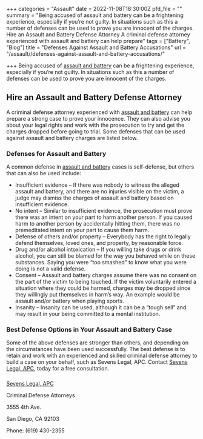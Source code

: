 +++
categories = "Assault"
date = 2022-11-08T18:30:00Z
pfd_file = ""
summary = "Being accused of assault and battery can be a frightening experience, especially if you’re not guilty. In situations such as this a number of defenses can be used to prove you are innocent of the charges. Hire an Assault and Battery Defense Attorney A criminal defense attorney experienced with assault and battery can help prepare"
tags = ["Battery", "Blog"]
title = "Defenses Against Assault and Battery Accusations"
url = "/assault//defenses-against-assault-and-battery-accusations/"

+++
Being accused of [assault and battery](https://www.sevenslegal.com/san-diego-assault-battery-lawyer/ "San Diego Assault and Battery Lawyer") can be a frightening experience, especially if you’re not guilty. In situations such as this a number of defenses can be used to prove you are innocent of the charges.

## Hire an Assault and Battery Defense Attorney

A criminal defense attorney experienced with [assault and battery](https://www.sevenslegal.com/san-diego-assault-battery-lawyer/ "San Diego Assault and Battery Lawyer") can help prepare a strong case to prove your innocence. They can also advise you about your legal rights and work with the prosecution to try and get the charges dropped before going to trial. Some defenses that can be used against assault and battery charges are listed below.

### Defenses for Assault and Battery

A common defense in [assault and battery](https://www.sevenslegal.com/san-diego-assault-battery-lawyer/ "San Diego Assault and Battery Lawyer") cases is self-defense, but others that can also be used include:

* Insufficient evidence – If there was nobody to witness the alleged assault and battery, and there are no injuries visible on the victim, a judge may dismiss the charges of assault and battery based on insufficient evidence.
* No intent – Similar to insufficient evidence, the prosecution must prove there was an intent on your part to harm another person. If you caused harm to another person by accidentally hitting them, there was no premeditated intent on your part to cause them harm.
* Defense of others and/or property – Everybody has the right to legally defend themselves, loved ones, and property, by reasonable force.
* Drug and/or alcohol intoxication – If you willing take drugs or drink alcohol, you can still be blamed for the way you behaved while on these substances. Saying you were “too smashed” to know what you were doing is not a valid defense.
* Consent – Assault and battery charges assume there was no consent on the part of the victim to being touched. If the victim voluntarily entered a situation where they could be harmed, charges may be dropped since they willingly put themselves in harm’s way. An example would be assault and/or battery when playing sports.
* Insanity – Insanity can be used, although it can be a “tough sell” and may result in your being committed to a mental institution.

### Best Defense Options in Your Assault and Battery Case

Some of the above defenses are stronger than others, and depending on the circumstances have been used successfully. The best defense is to retain and work with an experienced and skilled criminal defense attorney to build a case on your behalf, such as Sevens Legal, APC. Contact [Sevens Legal, APC](https://www.sevenslegal.com/ "Sevens Legal, APC"), today for a free consultation.

### 

[Sevens Legal, APC](https://www.sevenslegal.com/ "Sevens Legal, APC")

Criminal Defense Attorneys

3555 4th Ave.

San Diego, CA 92103

Phone: (619) 430-2355